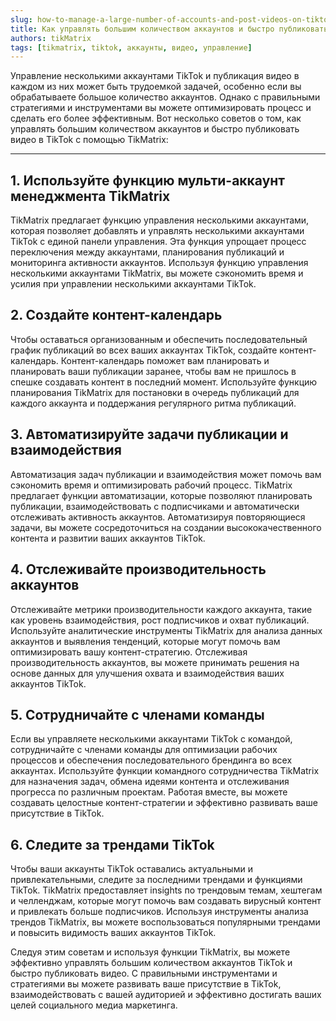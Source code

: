 ```yaml
---
slug: how-to-manage-a-large-number-of-accounts-and-post-videos-on-tiktok-quickly
title: Как управлять большим количеством аккаунтов и быстро публиковать видео в TikTok
authors: tikMatrix
tags: [tikmatrix, tiktok, аккаунты, видео, управление]
---
```


Управление несколькими аккаунтами TikTok и публикация видео в каждом из них может быть трудоемкой задачей, особенно если вы обрабатываете большое количество аккаунтов. Однако с правильными стратегиями и инструментами вы можете оптимизировать процесс и сделать его более эффективным. Вот несколько советов о том, как управлять большим количеством аккаунтов и быстро публиковать видео в TikTok с помощью TikMatrix:
<!--truncate-->
---

## 1. Используйте функцию мульти-аккаунт менеджмента TikMatrix

TikMatrix предлагает функцию управления несколькими аккаунтами, которая позволяет добавлять и управлять несколькими аккаунтами TikTok с единой панели управления. Эта функция упрощает процесс переключения между аккаунтами, планирования публикаций и мониторинга активности аккаунтов. Используя функцию управления несколькими аккаунтами TikMatrix, вы можете сэкономить время и усилия при управлении несколькими аккаунтами TikTok.

## 2. Создайте контент-календарь

Чтобы оставаться организованным и обеспечить последовательный график публикаций во всех ваших аккаунтах TikTok, создайте контент-календарь. Контент-календарь поможет вам планировать и планировать ваши публикации заранее, чтобы вам не пришлось в спешке создавать контент в последний момент. Используйте функцию планирования TikMatrix для постановки в очередь публикаций для каждого аккаунта и поддержания регулярного ритма публикаций.

## 3. Автоматизируйте задачи публикации и взаимодействия

Автоматизация задач публикации и взаимодействия может помочь вам сэкономить время и оптимизировать рабочий процесс. TikMatrix предлагает функции автоматизации, которые позволяют планировать публикации, взаимодействовать с подписчиками и автоматически отслеживать активность аккаунтов. Автоматизируя повторяющиеся задачи, вы можете сосредоточиться на создании высококачественного контента и развитии ваших аккаунтов TikTok.

## 4. Отслеживайте производительность аккаунтов

Отслеживайте метрики производительности каждого аккаунта, такие как уровень взаимодействия, рост подписчиков и охват публикаций. Используйте аналитические инструменты TikMatrix для анализа данных аккаунтов и выявления тенденций, которые могут помочь вам оптимизировать вашу контент-стратегию. Отслеживая производительность аккаунтов, вы можете принимать решения на основе данных для улучшения охвата и взаимодействия ваших аккаунтов TikTok.

## 5. Сотрудничайте с членами команды

Если вы управляете несколькими аккаунтами TikTok с командой, сотрудничайте с членами команды для оптимизации рабочих процессов и обеспечения последовательного брендинга во всех аккаунтах. Используйте функции командного сотрудничества TikMatrix для назначения задач, обмена идеями контента и отслеживания прогресса по различным проектам. Работая вместе, вы можете создавать целостные контент-стратегии и эффективно развивать ваше присутствие в TikTok.

## 6. Следите за трендами TikTok

Чтобы ваши аккаунты TikTok оставались актуальными и привлекательными, следите за последними трендами и функциями TikTok. TikMatrix предоставляет insights по трендовым темам, хештегам и челленджам, которые могут помочь вам создавать вирусный контент и привлекать больше подписчиков. Используя инструменты анализа трендов TikMatrix, вы можете воспользоваться популярными трендами и повысить видимость ваших аккаунтов TikTok.

Следуя этим советам и используя функции TikMatrix, вы можете эффективно управлять большим количеством аккаунтов TikTok и быстро публиковать видео. С правильными инструментами и стратегиями вы можете развивать ваше присутствие в TikTok, взаимодействовать с вашей аудиторией и эффективно достигать ваших целей социального медиа маркетинга.
